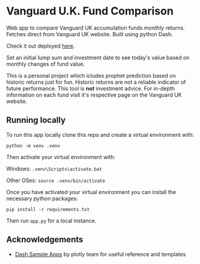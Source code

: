 # Vanguard U.K. Fund Comparison
Web app to compare Vanguard UK accumulation funds monthly returns. Fetches direct from Vanguard UK website. Built using python Dash.

Check it out deployed [here](https://vanguard-dash-app.herokuapp.com/).

Set an initial lump sum and investment date to see today's value based on monthly changes of fund value. 

 This is a personal project which icludes prophet prediction based on historic returns just for fun. Historic returns are not a reliable indicator of future performance. This tool is **not** investment advice. For in-depth information on each fund visit it's respective page on the Vanguard UK website. 

## Running locally
To run this app locally clone this repo and create a virtual environment with:

```
python -m venv .venv
```
Then activate your virtual environment with:

Windows: `.venv\Scripts\activate.bat`

Other OSes: `source .venv/bin/activate`

Once you have activated your virtual environment you can install the necessary python packages:

```
pip install -r requirements.txt
```

Then run `app.py` for a local instance.

## Acknowledgements
- [Dash Sample Apps](https://github.com/plotly/dash-sample-apps) by plotly team for useful reference and templates 